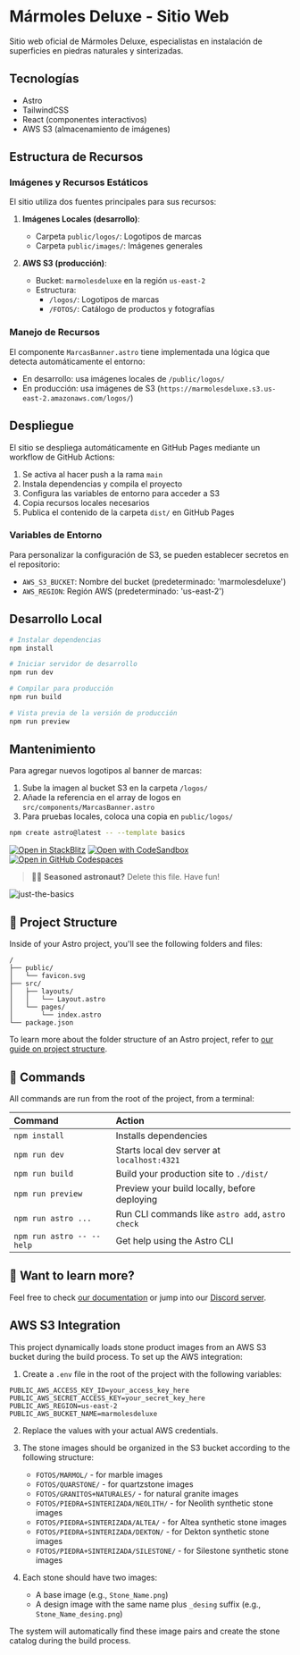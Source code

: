 # Mármoles Deluxe - Sitio Web

Sitio web oficial de Mármoles Deluxe, especialistas en instalación de superficies en piedras naturales y sinterizadas.

## Tecnologías

- Astro
- TailwindCSS
- React (componentes interactivos)
- AWS S3 (almacenamiento de imágenes)

## Estructura de Recursos

### Imágenes y Recursos Estáticos

El sitio utiliza dos fuentes principales para sus recursos:

1. **Imágenes Locales (desarrollo)**:
   - Carpeta `public/logos/`: Logotipos de marcas 
   - Carpeta `public/images/`: Imágenes generales

2. **AWS S3 (producción)**:
   - Bucket: `marmolesdeluxe` en la región `us-east-2`
   - Estructura:
     - `/logos/`: Logotipos de marcas
     - `/FOTOS/`: Catálogo de productos y fotografías

### Manejo de Recursos

El componente `MarcasBanner.astro` tiene implementada una lógica que detecta automáticamente el entorno:
- En desarrollo: usa imágenes locales de `/public/logos/`
- En producción: usa imágenes de S3 (`https://marmolesdeluxe.s3.us-east-2.amazonaws.com/logos/`)

## Despliegue

El sitio se despliega automáticamente en GitHub Pages mediante un workflow de GitHub Actions:

1. Se activa al hacer push a la rama `main`
2. Instala dependencias y compila el proyecto
3. Configura las variables de entorno para acceder a S3
4. Copia recursos locales necesarios
5. Publica el contenido de la carpeta `dist/` en GitHub Pages

### Variables de Entorno

Para personalizar la configuración de S3, se pueden establecer secretos en el repositorio:

- `AWS_S3_BUCKET`: Nombre del bucket (predeterminado: 'marmolesdeluxe')
- `AWS_REGION`: Región AWS (predeterminado: 'us-east-2')

## Desarrollo Local

```bash
# Instalar dependencias
npm install

# Iniciar servidor de desarrollo
npm run dev

# Compilar para producción
npm run build

# Vista previa de la versión de producción
npm run preview
```

## Mantenimiento

Para agregar nuevos logotipos al banner de marcas:

1. Sube la imagen al bucket S3 en la carpeta `/logos/`
2. Añade la referencia en el array de logos en `src/components/MarcasBanner.astro`
3. Para pruebas locales, coloca una copia en `public/logos/`

```sh
npm create astro@latest -- --template basics
```

[![Open in StackBlitz](https://developer.stackblitz.com/img/open_in_stackblitz.svg)](https://stackblitz.com/github/withastro/astro/tree/latest/examples/basics)
[![Open with CodeSandbox](https://assets.codesandbox.io/github/button-edit-lime.svg)](https://codesandbox.io/p/sandbox/github/withastro/astro/tree/latest/examples/basics)
[![Open in GitHub Codespaces](https://github.com/codespaces/badge.svg)](https://codespaces.new/withastro/astro?devcontainer_path=.devcontainer/basics/devcontainer.json)

> 🧑‍🚀 **Seasoned astronaut?** Delete this file. Have fun!

![just-the-basics](https://github.com/withastro/astro/assets/2244813/a0a5533c-a856-4198-8470-2d67b1d7c554)

## 🚀 Project Structure

Inside of your Astro project, you'll see the following folders and files:

```text
/
├── public/
│   └── favicon.svg
├── src/
│   ├── layouts/
│   │   └── Layout.astro
│   └── pages/
│       └── index.astro
└── package.json
```

To learn more about the folder structure of an Astro project, refer to [our guide on project structure](https://docs.astro.build/en/basics/project-structure/).

## 🧞 Commands

All commands are run from the root of the project, from a terminal:

| Command                   | Action                                           |
| :------------------------ | :----------------------------------------------- |
| `npm install`             | Installs dependencies                            |
| `npm run dev`             | Starts local dev server at `localhost:4321`      |
| `npm run build`           | Build your production site to `./dist/`          |
| `npm run preview`         | Preview your build locally, before deploying     |
| `npm run astro ...`       | Run CLI commands like `astro add`, `astro check` |
| `npm run astro -- --help` | Get help using the Astro CLI                     |

## 👀 Want to learn more?

Feel free to check [our documentation](https://docs.astro.build) or jump into our [Discord server](https://astro.build/chat).

## AWS S3 Integration

This project dynamically loads stone product images from an AWS S3 bucket during the build process. To set up the AWS integration:

1. Create a `.env` file in the root of the project with the following variables:

```
PUBLIC_AWS_ACCESS_KEY_ID=your_access_key_here
PUBLIC_AWS_SECRET_ACCESS_KEY=your_secret_key_here
PUBLIC_AWS_REGION=us-east-2
PUBLIC_AWS_BUCKET_NAME=marmolesdeluxe
```

2. Replace the values with your actual AWS credentials.

3. The stone images should be organized in the S3 bucket according to the following structure:
   - `FOTOS/MARMOL/` - for marble images
   - `FOTOS/QUARSTONE/` - for quartzstone images  
   - `FOTOS/GRANITOS+NATURALES/` - for natural granite images
   - `FOTOS/PIEDRA+SINTERIZADA/NEOLITH/` - for Neolith synthetic stone images
   - `FOTOS/PIEDRA+SINTERIZADA/ALTEA/` - for Altea synthetic stone images
   - `FOTOS/PIEDRA+SINTERIZADA/DEKTON/` - for Dekton synthetic stone images
   - `FOTOS/PIEDRA+SINTERIZADA/SILESTONE/` - for Silestone synthetic stone images

4. Each stone should have two images:
   - A base image (e.g., `Stone_Name.png`)
   - A design image with the same name plus `_desing` suffix (e.g., `Stone_Name_desing.png`)

The system will automatically find these image pairs and create the stone catalog during the build process.
